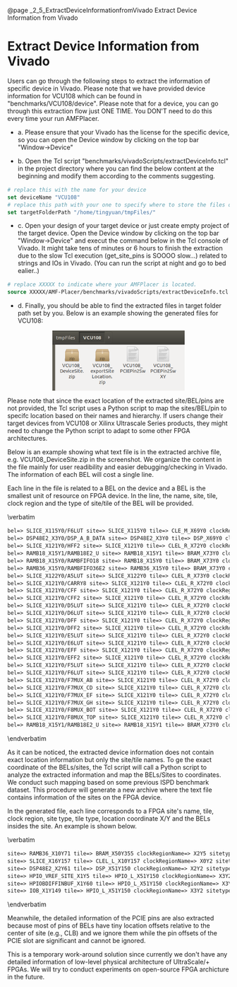 @page _2_5_ExtractDeviceInformationfromVivado Extract Device Information from Vivado
# Extract Device Information from Vivado

Users can go through the following steps to extract the information of specific device in Vivado. Please note that we have provided device information for VCU108 which can be found in "benchmarks/VCU108/device". Please note that for a device, you can go through this extraction flow just ONE TIME. You DON'T need to do this every time your run AMFPlacer.

* a. Please ensure that your Vivado has the license for the specific device, so you can open the Device window by clicking on the top bar "Window->Device"

* b. Open the Tcl script "benchmarks/vivadoScripts/extractDeviceInfo.tcl" in the project directory where you can find the below content at the beginning and modify them according to the comments suggesting.
```tcl
# replace this with the name for your device
set deviceName "VCU108" 
# replace this path with your one to specify where to store the files of extracted data
set targetFolderPath "/home/tingyuan/tmpFiles/" 
```
* c. Open your design of your target device or just create empty project of the target device. Open the Device window by clicking on the top bar "Window->Device" and execut the command below in the Tcl console of Vivado. It might take tens of minutes or 6 hours to finish the extraction due to the slow Tcl execution (get_site_pins is SOOOO slow...) related to strings and IOs in Vivado. (You can run the script at night and go to bed ealier..)
```tcl
# replace XXXXX to indicate where your AMFPlacer is located.
source XXXXX/AMF-Placer/benchmarks/vivadoScripts/extractDeviceInfo.tcl
```
* d. Finally, you should be able to find the extracted files in target folder path set by you. Below is an example showing the generated files for VCU108:

<center>
<img src="deviceFiles.png" align="center" alt="Device Files" title="Device Files" width="300"  /> 
</center>

Please note that since the exact location of the extracted site/BEL/pins are not provided, the Tcl script uses a Python script to map the sites/BEL/pin to specifc location based on their names and hierarchy. If users change their target devices from VCU108 or Xilinx Ultrascale Series products, they might need to change the Python script to adapt to some other FPGA architectures.


Below is an example showing what text file is in the extracted archive file, e.g. VCU108_DeviceSite.zip in the screenshot. 
We organize the content in the file mainly for user readibility and easier debugging/checking in Vivado. The information of each BEL will cost a single line. 

Each line in the file is related to a BEL on the device and a BEL is the smallest unit of resource on FPGA device. In the line, the name, site, tile, clock region and the type of site/tile of the BEL will be provided.

\verbatim
```perl
bel=> SLICE_X115Y0/F6LUT site=> SLICE_X115Y0 tile=> CLE_M_X69Y0 clockRegion=> X3Y0 sitetype=> SLICEM tiletype=> CLE_M
bel=> DSP48E2_X3Y0/DSP_A_B_DATA site=> DSP48E2_X3Y0 tile=> DSP_X69Y0 clockRegion=> X3Y0 sitetype=> DSP48E2 tiletype=> DSP
bel=> SLICE_X121Y0/HFF2 site=> SLICE_X121Y0 tile=> CLEL_R_X72Y0 clockRegion=> X4Y0 sitetype=> SLICEL tiletype=> CLEL_R
bel=> RAMB18_X15Y1/RAMB18E2_U site=> RAMB18_X15Y1 tile=> BRAM_X73Y0 clockRegion=> X4Y0 sitetype=> RAMB181 tiletype=> BRAM
bel=> RAMB18_X15Y0/RAMBFIFO18 site=> RAMB18_X15Y0 tile=> BRAM_X73Y0 clockRegion=> X4Y0 sitetype=> RAMBFIFO18 tiletype=> BRAM
bel=> RAMB36_X15Y0/RAMBFIFO36E2 site=> RAMB36_X15Y0 tile=> BRAM_X73Y0 clockRegion=> X4Y0 sitetype=> RAMBFIFO36 tiletype=> BRAM
bel=> SLICE_X122Y0/A5LUT site=> SLICE_X122Y0 tile=> CLEL_R_X73Y0 clockRegion=> X4Y0 sitetype=> SLICEL tiletype=> CLEL_R
bel=> SLICE_X121Y0/CARRY8 site=> SLICE_X121Y0 tile=> CLEL_R_X72Y0 clockRegion=> X4Y0 sitetype=> SLICEL tiletype=> CLEL_R
bel=> SLICE_X121Y0/CFF site=> SLICE_X121Y0 tile=> CLEL_R_X72Y0 clockRegion=> X4Y0 sitetype=> SLICEL tiletype=> CLEL_R
bel=> SLICE_X121Y0/CFF2 site=> SLICE_X121Y0 tile=> CLEL_R_X72Y0 clockRegion=> X4Y0 sitetype=> SLICEL tiletype=> CLEL_R
bel=> SLICE_X121Y0/D5LUT site=> SLICE_X121Y0 tile=> CLEL_R_X72Y0 clockRegion=> X4Y0 sitetype=> SLICEL tiletype=> CLEL_R
bel=> SLICE_X121Y0/D6LUT site=> SLICE_X121Y0 tile=> CLEL_R_X72Y0 clockRegion=> X4Y0 sitetype=> SLICEL tiletype=> CLEL_R
bel=> SLICE_X121Y0/DFF site=> SLICE_X121Y0 tile=> CLEL_R_X72Y0 clockRegion=> X4Y0 sitetype=> SLICEL tiletype=> CLEL_R
bel=> SLICE_X121Y0/DFF2 site=> SLICE_X121Y0 tile=> CLEL_R_X72Y0 clockRegion=> X4Y0 sitetype=> SLICEL tiletype=> CLEL_R
bel=> SLICE_X121Y0/E5LUT site=> SLICE_X121Y0 tile=> CLEL_R_X72Y0 clockRegion=> X4Y0 sitetype=> SLICEL tiletype=> CLEL_R
bel=> SLICE_X121Y0/E6LUT site=> SLICE_X121Y0 tile=> CLEL_R_X72Y0 clockRegion=> X4Y0 sitetype=> SLICEL tiletype=> CLEL_R
bel=> SLICE_X121Y0/EFF site=> SLICE_X121Y0 tile=> CLEL_R_X72Y0 clockRegion=> X4Y0 sitetype=> SLICEL tiletype=> CLEL_R
bel=> SLICE_X121Y0/EFF2 site=> SLICE_X121Y0 tile=> CLEL_R_X72Y0 clockRegion=> X4Y0 sitetype=> SLICEL tiletype=> CLEL_R
bel=> SLICE_X121Y0/F5LUT site=> SLICE_X121Y0 tile=> CLEL_R_X72Y0 clockRegion=> X4Y0 sitetype=> SLICEL tiletype=> CLEL_R
bel=> SLICE_X121Y0/F6LUT site=> SLICE_X121Y0 tile=> CLEL_R_X72Y0 clockRegion=> X4Y0 sitetype=> SLICEL tiletype=> CLEL_R
bel=> SLICE_X121Y0/F7MUX_AB site=> SLICE_X121Y0 tile=> CLEL_R_X72Y0 clockRegion=> X4Y0 sitetype=> SLICEL tiletype=> CLEL_R
bel=> SLICE_X121Y0/F7MUX_CD site=> SLICE_X121Y0 tile=> CLEL_R_X72Y0 clockRegion=> X4Y0 sitetype=> SLICEL tiletype=> CLEL_R
bel=> SLICE_X121Y0/F7MUX_EF site=> SLICE_X121Y0 tile=> CLEL_R_X72Y0 clockRegion=> X4Y0 sitetype=> SLICEL tiletype=> CLEL_R
bel=> SLICE_X121Y0/F7MUX_GH site=> SLICE_X121Y0 tile=> CLEL_R_X72Y0 clockRegion=> X4Y0 sitetype=> SLICEL tiletype=> CLEL_R
bel=> SLICE_X121Y0/F8MUX_BOT site=> SLICE_X121Y0 tile=> CLEL_R_X72Y0 clockRegion=> X4Y0 sitetype=> SLICEL tiletype=> CLEL_R
bel=> SLICE_X121Y0/F8MUX_TOP site=> SLICE_X121Y0 tile=> CLEL_R_X72Y0 clockRegion=> X4Y0 sitetype=> SLICEL tiletype=> CLEL_R
bel=> RAMB18_X15Y1/RAMB18E2_U site=> RAMB18_X15Y1 tile=> BRAM_X73Y0 clockRegion=> X4Y0 sitetype=> RAMB181 tiletype=> BRAM
```
\endverbatim

As it can be noticed, the extracted device information does not contain exact location information but only the site/tile names. To ge the exact coordinate of the BELs/sites, the Tcl script will call a Python script to analyze the extracted information and map the BELs/Sites to coordinates. We conduct such mapping based on some previous ISPD benchmark dataset. This procedure will generate a new archive where the text file contains information of the sites on the FPGA device.

In the generated file, each line corresponds to a FPGA site's name, tile, clock region, site type, tile type, location coordinate X/Y and the BELs insides the site. An example is shown below.

\verbatim
```perl
site=> RAMB36_X10Y71 tile=> BRAM_X50Y355 clockRegionName=> X2Y5 sitetype=> RAMBFIFO36 tiletype=> BRAM centerx=> 50.75 centery=> 357.35 BELs=> [RAMB36_X10Y71/RAMBFIFO36E2]
site=> SLICE_X16Y157 tile=> CLEL_L_X10Y157 clockRegionName=> X0Y2 sitetype=> SLICEL tiletype=> CLEL_L centerx=> 9.75 centery=> 157.0 BELs=> [SLICE_X16Y157/A5LUT,SLICE_X16Y157/A6LUT,SLICE_X16Y157/AFF,SLICE_X16Y157/AFF2,SLICE_X16Y157/B5LUT,SLICE_X16Y157/B6LUT,SLICE_X16Y157/BFF,SLICE_X16Y157/BFF2,SLICE_X16Y157/C5LUT,SLICE_X16Y157/C6LUT,SLICE_X16Y157/CARRY8,SLICE_X16Y157/CFF,SLICE_X16Y157/CFF2,SLICE_X16Y157/D5LUT,SLICE_X16Y157/D6LUT,SLICE_X16Y157/DFF,SLICE_X16Y157/DFF2,SLICE_X16Y157/E5LUT,SLICE_X16Y157/E6LUT,SLICE_X16Y157/EFF,SLICE_X16Y157/EFF2,SLICE_X16Y157/F5LUT,SLICE_X16Y157/F6LUT,SLICE_X16Y157/F7MUX_AB,SLICE_X16Y157/F7MUX_CD,SLICE_X16Y157/F7MUX_EF,SLICE_X16Y157/F7MUX_GH,SLICE_X16Y157/F8MUX_BOT,SLICE_X16Y157/F8MUX_TOP,SLICE_X16Y157/F9MUX,SLICE_X16Y157/FFF,SLICE_X16Y157/FFF2,SLICE_X16Y157/G5LUT,SLICE_X16Y157/G6LUT,SLICE_X16Y157/GFF,SLICE_X16Y157/GFF2,SLICE_X16Y157/H5LUT,SLICE_X16Y157/H6LUT,SLICE_X16Y157/HFF,SLICE_X16Y157/HFF2]
site=> DSP48E2_X2Y61 tile=> DSP_X51Y150 clockRegionName=> X2Y2 sitetype=> DSP48E2 tiletype=> DSP centerx=> 52.25 centery=> 153.42499999999998 BELs=> [DSP48E2_X2Y61/DSP_ALU,DSP48E2_X2Y61/DSP_A_B_DATA,DSP48E2_X2Y61/DSP_C_DATA,DSP48E2_X2Y61/DSP_MULTIPLIER,DSP48E2_X2Y61/DSP_M_DATA,DSP48E2_X2Y61/DSP_OUTPUT,DSP48E2_X2Y61/DSP_PREADD,DSP48E2_X2Y61/DSP_PREADD_DATA]
site=> HPIO_VREF_SITE_X1Y5 tile=> HPIO_L_X51Y150 clockRegionName=> X3Y2 sitetype=> HPIO_VREF_SITE tiletype=> HPIO_L centerx=> 52.75 centery=> 150.0 BELs=> [HPIO_VREF_SITE_X1Y5/HPIO_VREF1,HPIO_VREF_SITE_X1Y5/HPIO_VREF2]
site=> HPIOBDIFFINBUF_X1Y60 tile=> HPIO_L_X51Y150 clockRegionName=> X3Y2 sitetype=> HPIOBDIFFINBUF tiletype=> HPIO_L centerx=> 52.75 centery=> 150.0 BELs=> [HPIOBDIFFINBUF_X1Y60/DIFFINBUF]
site=> IOB_X1Y149 tile=> HPIO_L_X51Y150 clockRegionName=> X3Y2 sitetype=> HPIOB tiletype=> HPIO_L centerx=> 52.75 centery=> 171.42857142857144 BELs=> [IOB_X1Y149/IBUFCTRL,IOB_X1Y149/INBUF,IOB_X1Y149/OUTBUF,IOB_X1Y149/OUTINV,IOB_X1Y149/PAD,IOB_X1Y149/PULL]
```
\endverbatim

Meanwhile, the detailed information of the PCIE pins are also extracted because most of pins of BELs have tiny location offsets relative to the center of site (e.g., CLB) and we ignore them while the pin offsets of the PCIE slot are significant and cannot be ignored.

This is a temporary work-around solution since currently we don't have any detailed information of low-level physical architecture of UltraScale/+ FPGAs. We will try to conduct experiments on open-source FPGA archicture in the future.